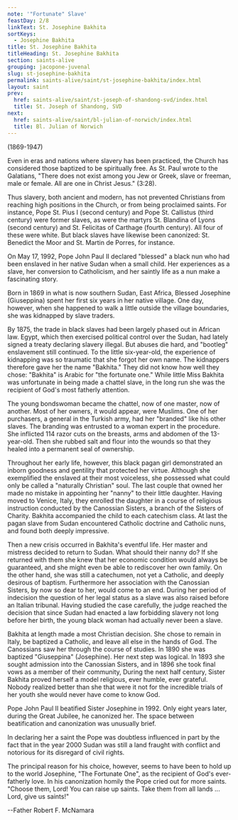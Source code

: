 ```yaml
---
note: '"Fortunate" Slave'
feastDay: 2/8
linkText: St. Josephine Bakhita
sortKeys:
  - Josephine Bakhita
title: St. Josephine Bakhita
titleHeading: St. Josephine Bakhita
section: saints-alive
grouping: jacopone-juvenal
slug: st-josephine-bakhita
permalink: saints-alive/saint/st-josephine-bakhita/index.html
layout: saint
prev:
  href: saints-alive/saint/st-joseph-of-shandong-svd/index.html
  title: St. Joseph of Shandong, SVD
next:
  href: saints-alive/saint/bl-julian-of-norwich/index.html
  title: Bl. Julian of Norwich
---
```

(1869-1947)

Even in eras and nations where slavery has been practiced, the Church has considered those baptized to be spiritually free. As St. Paul wrote to the Galatians, "There does not exist among you Jew or Greek, slave or freeman, male or female. All are one in Christ Jesus." (3:28).

Thus slavery, both ancient and modern, has not prevented Christians from reaching high positions in the Church, or from being proclaimed saints. For instance, Pope St. Pius I (second century) and Pope St. Callistus (third century) were former slaves, as were the martyrs St. Blandina of Lyons (second century) and St. Felicitas of Carthage (fourth century). All four of these were white. But black slaves have likewise been canonized: St. Benedict the Moor and St. Martin de Porres, for instance.

On May 17, 1992, Pope John Paul II declared "blessed" a black nun who had been enslaved in her native Sudan when a small child. Her experiences as a slave, her conversion to Catholicism, and her saintly life as a nun make a fascinating story.

Born in 1869 in what is now southern Sudan, East Africa, Blessed Josephine (Giuseppina) spent her first six years in her native village. One day, however, when she happened to walk a little outside the village boundaries, she was kidnapped by slave traders.

By 1875, the trade in black slaves had been largely phased out in African law. Egypt, which then exercised political control over the Sudan, had lately signed a treaty declaring slavery illegal. But abuses die hard, and "bootleg" enslavement still continued. To the little six-year-old, the experience of kidnapping was so traumatic that she forgot her own name. The kidnappers therefore gave her the name "Bakhita." They did not know how well they chose: "Bakhita" is Arabic for "the fortunate one." While little Miss Bakhita was unfortunate in being made a chattel slave, in the long run she was the recipient of God's most fatherly attention.

The young bondswoman became the chattel, now of one master, now of another. Most of her owners, it would appear, were Muslims. One of her purchasers, a general in the Turkish army, had her "branded" like his other slaves. The branding was entrusted to a woman expert in the procedure. She inflicted 114 razor cuts on the breasts, arms and abdomen of the 13-year-old. Then she rubbed salt and flour into the wounds so that they healed into a permanent seal of ownership.

Throughout her early life, however, this black pagan girl demonstrated an inborn goodness and gentility that protected her virtue. Although she exemplified the enslaved at their most voiceless, she possessed what could only be called a "naturally Christian" soul. The last couple that owned her made no mistake in appointing her "nanny" to their little daughter. Having moved to Venice, Italy, they enrolled the daughter in a course of religious instruction conducted by the Canossian Sisters, a branch of the Sisters of Charity. Bakhita accompanied the child to each catechism class. At last the pagan slave from Sudan encountered Catholic doctrine and Catholic nuns, and found both deeply impressive.

Then a new crisis occurred in Bakhita's eventful life. Her master and mistress decided to return to Sudan. What should their nanny do? If she returned with them she knew that her economic condition would always be guaranteed, and she might even be able to rediscover her own family. On the other hand, she was still a catechumen, not yet a Catholic, and deeply desirous of baptism. Furthermore her association with the Canossian Sisters, by now so dear to her, would come to an end. During her period of indecision the question of her legal status as a slave was also raised before an Italian tribunal. Having studied the case carefully, the judge reached the decision that since Sudan had enacted a law forbidding slavery not long before her birth, the young black woman had actually never been a slave.

Bakhita at length made a most Christian decision. She chose to remain in Italy, be baptized a Catholic, and leave all else in the hands of God. The Canossians saw her through the course of studies. In 1890 she was baptized "Giuseppina" (Josephine). Her next step was logical. In 1893 she sought admission into the Canossian Sisters, and in 1896 she took final vows as a member of their community, During the next half century, Sister Bakhita proved herself a model religious, ever humble, ever grateful. Nobody realized better than she that were it not for the incredible trials of her youth she would never have come to know God.

Pope John Paul II beatified Sister Josephine in 1992. Only eight years later, during the Great Jubilee, he canonized her. The space between beatification and canonization was unusually brief.

In declaring her a saint the Pope was doubtless influenced in part by the fact that in the year 2000 Sudan was still a land fraught with conflict and notorious for its disregard of civil rights.

The principal reason for his choice, however, seems to have been to hold up to the world Josephine, "The Fortunate One", as the recipient of God's ever-fatherly love. In his canonization homily the Pope cried out for more saints. "Choose them, Lord! You can raise up saints. Take them from all lands ... Lord, give us saints!"

\--Father Robert F. McNamara